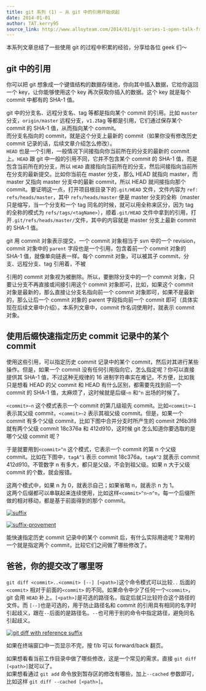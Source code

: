 ```yaml
---
title: git 系列 (1) – 从 git 中的引用开始说起
date: 2014-01-01
author: TAT.kerry95
source_link: http://www.alloyteam.com/2014/01/git-series-1-open-talk-from-git-reference/
---
```


<!-- {% raw %} - for jekyll -->

本系列文章总结了一些使用 git 的过程中积累的经验，分享给各位 geek 们～

## git 中的引用

你可以把 git 想象成一个键值结构的数据存储池，你向其中插入数据，它给你返回一个 key，让你能够使用这个 key 再次获取你插入的数据。这个 key 就是每个 commit 中都有的 SHA-1 值。

git 中的分支名、远程分支名、tag 等都是指向某个 commit 的引用。比如 `master` 分支，`origin/master` 远程分支，`v1.2`tag 等都是引用，它们通过保存某个 commit 的 SHA-1 值，从而指向某个 commit。  
而分支名指向的 commit，就是这个分支上最新的 commit（如果你没有修改历史 commit 记录的话，后续文章介绍怎么修改）。  
`HEAD` 也是一个引用，一般情况下间接指向你当前所在的分支的最新的 commit 上。`HEAD` 跟 git 中一般的引用不同，它并不包含某个 commit 的 SHA-1 值，而是包含当前所在的分支，所以 `HEAD` 直接指向当前所在的分支，然后间接指向当前所在分支的最新提交。比如你当前在 master 分支，那么 HEAD 就指向 master，而 master 又指向 master 分支中的最新 commit，所以 HEAD 就间接指向那个 commit。要证明这一点，打开项目根目录下的`.git/HEAD` 文件，文件内容为 `ref: refs/heads/master`，其中 `refs/heads/master` 便是 master 分支的全称（master 只是缩写，当一个分支和一个 tag 同名的时候，就可以用全称来区分，因为 tag 的全称的模式为 `refs/tags/<tagName>`），顺着`.git/HEAD` 文件中拿到的引用，打开`.git/refs/heads/master/`文件，其中的内容就是 master 分支上最新 commit 的 SHA-1 值。

git 用 commit 对象表示提交，一个 commit 对象相当于 svn 中的一个 revision，commit 对象中的 `parent` 字段也是一个引用，包含着前一个 commit 对象的 SHA-1 值，就像单向链表一样。每个 commit 对象，可以被其子 commit、分支、远程分支、tag 引用着，不被

引用的 commit 对象视为被删除。所以，要删除分支中的一个 commit 对象，只要让分支不再直接或间接引用这个 commit 对象即可，比如，如果这个 commit 对象是最新的，那么直接让分支名指向前一个 commit 对象即可，如果不是最新的，那么让后一个 commit 对象的 parent 字段指向前一个 commit 即可（具体实现在后续文章中介绍）。本系列文章中，commit 作名词使用时，就表示 commit 对象。

## 使用后缀快速指定历史 commit 记录中的某个 commit

使用这些引用，可以指定历史 commit 记录中的某个 commit，然后对其进行某些操作。但是，如果一个 commit 没有任何引用指向它，怎么指定呢？你可以直接提供其 SHA-1 值，不过这种无规律的 16 进制字符串实在难记，不方便，比如我只是想看 HEAD 的父 commit 和 HEAD 有什么区别，都需要先找到前一个 commit 的 SHA-1 值，太麻烦了，这时候就是后缀`~n` 和`^n` 出场的时候了。

`<commit>~n` 这个模式表示一个 commit 的第几级祖先 commit。比如`<commit>~1` 表示其父级 commit，`<commit>~2` 表示其祖父级 commit。但是，如果一个 commit 有多个父级 commit，比如下图中合并分支时所产生的 commit 2f6b3f8 就有两个父级 commit 18c376a 和 412d910，这时候 git 怎么知道你要选取的是哪个父级 commit 呢？

于是就要用到`<commit>^n` 这个模式，它表示一个 commit 的第 n 个父级 commit。比如在下图中，`tagA^1` 表示 commit 18c376a，`tagA^2` 就表示 commit 412d910。不管数字 n 有多大，都只是父级，不会到祖父级。如果 n 大于父级 commit 的个数，就会报错。

这两个模式中，如果 n 为 0，就表示自己；如果省略 n，就表示 n 为 1。  
这两个后缀都可以串联起来连续使用，比如这样`<commit>^n~n^n`，每一个后缀所做的相对移动，都是基于前面得到的那个 commit。

[![suffix](http://www.alloyteam.com/wp-content/uploads/2014/01/suffix1.jpg)](http://www.alloyteam.com/wp-content/uploads/2014/01/suffix1.jpg)

[![suffix-provement](http://www.alloyteam.com/wp-content/uploads/2014/01/suffix-provement.jpg "git reference suffix provement")](http://www.alloyteam.com/wp-content/uploads/2014/01/suffix-provement.jpg)

能快速指定历史 commit 记录中的某个 commit 后，有什么实际用途呢？常用的一个就是指定两个 commit，比较它们之间做了哪些修改了。

## 爸爸，你的提交改了哪里呀

`git diff <commit>..<commit> [--] [<path>]`这个命令模式可以比较`..` 后面的`<commit>` 相对于前面的`<commit>` 的不同。如果命令中少了任何一个`<commit>`，git 会用 `HEAD` 补上。`[<path>]`是可选的路径名，指定后就只比较符合这个路径的文件。而 `[--]`也是可选的，用于防止路径名和 commit 的引用具有相同的名字时引起歧义，跟在`--`后面的是路径名。`--`也可用于别的命令中指定路径，避免同名引起歧义。

[![git diff with reference suffix](http://www.alloyteam.com/wp-content/uploads/2014/01/diff.jpg "git diff with reference suffix")](http://www.alloyteam.com/wp-content/uploads/2014/01/diff.jpg)

如果在终端窗口中一页显示不完，按 f/b 可以 forward/back 翻页。

如果想看看当前工作目录中做了哪些修改，这是一个常见的需求，直接 `git diff [<path>]`就可以了。  
如果想看通过 `git add` 命令放到暂存区的修改有哪些，加上`--cached` 参数即可，比如这样 `git diff --cached [<path>]`。


<!-- {% endraw %} - for jekyll -->